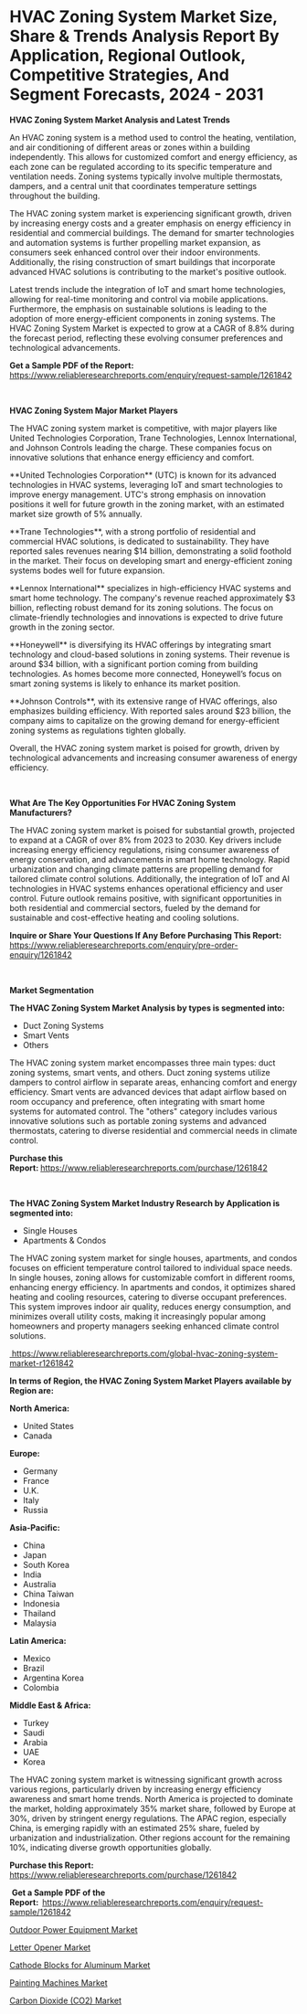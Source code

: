 <p><h1>HVAC Zoning System Market Size, Share & Trends Analysis Report By Application, Regional Outlook, Competitive Strategies, And Segment Forecasts, 2024 - 2031</h1></p><p><strong>HVAC Zoning System Market Analysis and Latest Trends</strong></p>
<p><p>An HVAC zoning system is a method used to control the heating, ventilation, and air conditioning of different areas or zones within a building independently. This allows for customized comfort and energy efficiency, as each zone can be regulated according to its specific temperature and ventilation needs. Zoning systems typically involve multiple thermostats, dampers, and a central unit that coordinates temperature settings throughout the building.</p><p>The HVAC zoning system market is experiencing significant growth, driven by increasing energy costs and a greater emphasis on energy efficiency in residential and commercial buildings. The demand for smarter technologies and automation systems is further propelling market expansion, as consumers seek enhanced control over their indoor environments. Additionally, the rising construction of smart buildings that incorporate advanced HVAC solutions is contributing to the market's positive outlook.</p><p>Latest trends include the integration of IoT and smart home technologies, allowing for real-time monitoring and control via mobile applications. Furthermore, the emphasis on sustainable solutions is leading to the adoption of more energy-efficient components in zoning systems. The HVAC Zoning System Market is expected to grow at a CAGR of 8.8% during the forecast period, reflecting these evolving consumer preferences and technological advancements.</p></p>
<p><strong>Get a Sample PDF of the Report:&nbsp;</strong> <a href="https://www.reliableresearchreports.com/enquiry/request-sample/1261842?utm_campaign=11&utm_medium=2&utm_source=Github&utm_content=ia&utm_term=13102024&utm_id=hvac-zoning-system">https://www.reliableresearchreports.com/enquiry/request-sample/1261842</a></p>
<p>&nbsp;</p>
<p><strong>HVAC Zoning System Major Market Players</strong></p>
<p><p>The HVAC zoning system market is competitive, with major players like United Technologies Corporation, Trane Technologies, Lennox International, and Johnson Controls leading the charge. These companies focus on innovative solutions that enhance energy efficiency and comfort.</p><p>**United Technologies Corporation** (UTC) is known for its advanced technologies in HVAC systems, leveraging IoT and smart technologies to improve energy management. UTC's strong emphasis on innovation positions it well for future growth in the zoning market, with an estimated market size growth of 5% annually.</p><p>**Trane Technologies**, with a strong portfolio of residential and commercial HVAC solutions, is dedicated to sustainability. They have reported sales revenues nearing $14 billion, demonstrating a solid foothold in the market. Their focus on developing smart and energy-efficient zoning systems bodes well for future expansion.</p><p>**Lennox International** specializes in high-efficiency HVAC systems and smart home technology. The company's revenue reached approximately $3 billion, reflecting robust demand for its zoning solutions. The focus on climate-friendly technologies and innovations is expected to drive future growth in the zoning sector.</p><p>**Honeywell** is diversifying its HVAC offerings by integrating smart technology and cloud-based solutions in zoning systems. Their revenue is around $34 billion, with a significant portion coming from building technologies. As homes become more connected, Honeywell’s focus on smart zoning systems is likely to enhance its market position.</p><p>**Johnson Controls**, with its extensive range of HVAC offerings, also emphasizes building efficiency. With reported sales around $23 billion, the company aims to capitalize on the growing demand for energy-efficient zoning systems as regulations tighten globally.</p><p>Overall, the HVAC zoning system market is poised for growth, driven by technological advancements and increasing consumer awareness of energy efficiency.</p></p>
<p>&nbsp;</p>
<p><strong>What Are The Key Opportunities For HVAC Zoning System Manufacturers?</strong></p>
<p><p>The HVAC zoning system market is poised for substantial growth, projected to expand at a CAGR of over 8% from 2023 to 2030. Key drivers include increasing energy efficiency regulations, rising consumer awareness of energy conservation, and advancements in smart home technology. Rapid urbanization and changing climate patterns are propelling demand for tailored climate control solutions. Additionally, the integration of IoT and AI technologies in HVAC systems enhances operational efficiency and user control. Future outlook remains positive, with significant opportunities in both residential and commercial sectors, fueled by the demand for sustainable and cost-effective heating and cooling solutions.</p></p>
<p><strong>Inquire or Share Your Questions If Any Before Purchasing This Report:</strong> <a href="https://www.reliableresearchreports.com/enquiry/pre-order-enquiry/1261842?utm_campaign=11&utm_medium=2&utm_source=Github&utm_content=ia&utm_term=13102024&utm_id=hvac-zoning-system">https://www.reliableresearchreports.com/enquiry/pre-order-enquiry/1261842</a></p>
<p>&nbsp;</p>
<p><strong>Market Segmentation</strong></p>
<p><strong>The HVAC Zoning System Market Analysis by types is segmented into:</strong></p>
<p><ul><li>Duct Zoning Systems</li><li>Smart Vents</li><li>Others</li></ul></p>
<p><p>The HVAC zoning system market encompasses three main types: duct zoning systems, smart vents, and others. Duct zoning systems utilize dampers to control airflow in separate areas, enhancing comfort and energy efficiency. Smart vents are advanced devices that adapt airflow based on room occupancy and preference, often integrating with smart home systems for automated control. The "others" category includes various innovative solutions such as portable zoning systems and advanced thermostats, catering to diverse residential and commercial needs in climate control.</p></p>
<p><strong>Purchase this Report:&nbsp;</strong><a href="https://www.reliableresearchreports.com/purchase/1261842?utm_campaign=11&utm_medium=2&utm_source=Github&utm_content=ia&utm_term=13102024&utm_id=hvac-zoning-system">https://www.reliableresearchreports.com/purchase/1261842</a></p>
<p>&nbsp;</p>
<p><strong>The HVAC Zoning System Market Industry Research by Application is segmented into:</strong></p>
<p><ul><li>Single Houses</li><li>Apartments & Condos</li></ul></p>
<p><p>The HVAC zoning system market for single houses, apartments, and condos focuses on efficient temperature control tailored to individual space needs. In single houses, zoning allows for customizable comfort in different rooms, enhancing energy efficiency. In apartments and condos, it optimizes shared heating and cooling resources, catering to diverse occupant preferences. This system improves indoor air quality, reduces energy consumption, and minimizes overall utility costs, making it increasingly popular among homeowners and property managers seeking enhanced climate control solutions.</p></p>
<p><a href="https://www.reliableresearchreports.com/global-hvac-zoning-system-market-r1261842?utm_campaign=11&utm_medium=2&utm_source=Github&utm_content=ia&utm_term=13102024&utm_id=hvac-zoning-system">&nbsp;https://www.reliableresearchreports.com/global-hvac-zoning-system-market-r1261842</a></p>
<p><strong>In terms of Region, the HVAC Zoning System Market Players available by Region are:</strong></p>
<p>
    <p> <strong> North America: </strong>
        <ul>
            <li>United States</li>
            <li>Canada</li>
        </ul>
        </p> 
    <p> <strong> Europe: </strong>
        <ul>
            <li>Germany</li>
            <li>France</li>
            <li>U.K.</li>
            <li>Italy</li>
            <li>Russia</li>
        </ul>
        </p> 
    <p> <strong> Asia-Pacific: </strong>
        <ul>
            <li>China</li>
            <li>Japan</li>
            <li>South Korea</li>
            <li>India</li>
            <li>Australia</li>
            <li>China Taiwan</li>
            <li>Indonesia</li>
            <li>Thailand</li>
            <li>Malaysia</li>
        </ul>
        </p> 
    <p> <strong> Latin America: </strong>
        <ul>
            <li>Mexico</li>
            <li>Brazil</li>
            <li>Argentina Korea</li>
            <li>Colombia</li>
        </ul>
        </p> 
    <p> <strong> Middle East & Africa: </strong>
        <ul>
            <li>Turkey</li>
            <li>Saudi</li>
            <li>Arabia</li>
            <li>UAE</li>
            <li>Korea</li>
        </ul>
    </p>
    </p>
<p><p>The HVAC zoning system market is witnessing significant growth across various regions, particularly driven by increasing energy efficiency awareness and smart home trends. North America is projected to dominate the market, holding approximately 35% market share, followed by Europe at 30%, driven by stringent energy regulations. The APAC region, especially China, is emerging rapidly with an estimated 25% share, fueled by urbanization and industrialization. Other regions account for the remaining 10%, indicating diverse growth opportunities globally.</p></p>
<p><strong>Purchase this Report: </strong><a href="https://www.reliableresearchreports.com/purchase/1261842?utm_campaign=11&utm_medium=2&utm_source=Github&utm_content=ia&utm_term=13102024&utm_id=hvac-zoning-system">https://www.reliableresearchreports.com/purchase/1261842</a></p>
<p>&nbsp;<strong>Get a Sample PDF of the Report:&nbsp;&nbsp;</strong><a href="https://www.reliableresearchreports.com/enquiry/request-sample/1261842?utm_campaign=11&utm_medium=2&utm_source=Github&utm_content=ia&utm_term=13102024&utm_id=hvac-zoning-system">https://www.reliableresearchreports.com/enquiry/request-sample/1261842</a></p>
<p><strong></strong></p>
<p><p><a href="https://issuu.com/reportprime-2/docs/outdoor-power-equipment-market-size_70cc307edc8759?utm_campaign=11&utm_medium=2&utm_source=Github&utm_content=ia&utm_term=13102024&utm_id=hvac-zoning-system">Outdoor Power Equipment Market</a></p><p><a href="https://github.com/ygfu6u/Market-Research-Report-List-1/blob/main/letter-opener-market.md?utm_campaign=11&utm_medium=2&utm_source=Github&utm_content=ia&utm_term=13102024&utm_id=hvac-zoning-system">Letter Opener Market</a></p><p><a href="https://www.linkedin.com/pulse/global-cathode-blocks-aluminum-market-trends-analysis-future-growth-xxpxe?utm_campaign=11&utm_medium=2&utm_source=Github&utm_content=ia&utm_term=13102024&utm_id=hvac-zoning-system">Cathode Blocks for Aluminum Market</a></p><p><a href="https://issuu.com/reportprime-2/docs/painting-machines-market-size-2030._cf6c7e7abb5215?utm_campaign=11&utm_medium=2&utm_source=Github&utm_content=ia&utm_term=13102024&utm_id=hvac-zoning-system">Painting Machines Market</a></p><p><a href="https://www.linkedin.com/pulse/carbon-dioxide-co2-market-growth-outlook-from-2024-ncote?utm_campaign=11&utm_medium=2&utm_source=Github&utm_content=ia&utm_term=13102024&utm_id=hvac-zoning-system">Carbon Dioxide (CO2) Market</a></p></p>